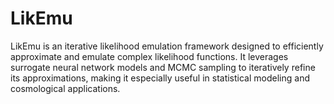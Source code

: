# LikEmu

LikEmu is an iterative likelihood emulation framework designed to efficiently approximate and emulate complex likelihood functions. It leverages surrogate neural network models and MCMC sampling to iteratively refine its approximations, making it especially useful in statistical modeling and cosmological applications.